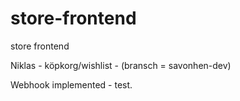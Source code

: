 # store-frontend
store frontend

Niklas - köpkorg/wishlist - (bransch = savonhen-dev)

Webhook implemented - test.
